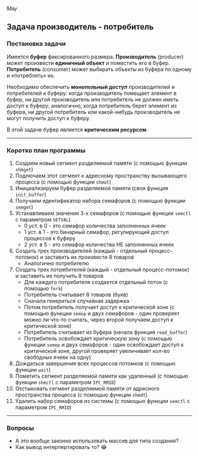 *Мяу*

## Задача производитель - потребитель

### **Постановка задачи**

Имеется **буфер**  фиксированного размера. **Производитель** (producer) может произвести **единичный объект** и поместить его в буфер. **Потребитель** (consumer) может выбирать объекты из буфера по одному и «потреблять» их. 

Необходимо обеспечить **монопольный доступ** производителей и потребителей к буферу: когда производитель помещает элемент в буфер, ни другой производитель или потребитель не должен иметь доступ к буферу; аналогично, когда потребитель берет элемент из буфера, ни другой потребитель или какой-нибудь производитель не могут получить доступ к буферу. 

В этой задаче буфер является **критическим ресурсом**.

---

### **Коротко план программы**
1. Создаем новый сегмент разделяемой памяти (с помощью функции `shmget`)
2. Подлючаем этот сегмент к адресному пространству вызывающего процесса (с помощью функции `shmat`)
3. Инициализируем буфер разделяемой памяти (своя функция `init_buffer`)
4. Получаем идентификатор набора семафоров (с помощью функции `semget`)
5. Устанавливаем значения 3-х семафоров (с помощью функции `semctl` c параметром `SETVAL`)
    * 0 уст. в 0 - это семафор количества заполненных ячеек
    * 1 уст. в 1 - это бинарный семафор, регулирующий доступ процессов к буферу
    * 2 уст. в 5 - это семафор количества НЕ заполненных ячеек
6. Создать трех производителей (каждый - отдельный процесс-потомок) и заставить их произвести 8 товаров
    * Аналогично потребителю
7. Создать трех потребителей (каждый - отдельный процесс-потомок) и заставить их получить 8 товаров
    * Для каждого потребителя создается отдельный поток (с помощью `fork`)
    * Потребитель считывает 8 товаров (букв)
    * Сначала генериться случайная задержка 
    * Потом потребитель получает доступ к критической зоне (с помощью функции `semop` и двух семафоров - один проверяет можно ли что-то считать, через второй получаем доступ к критической зоне)
    * Потребитель считывает из буфера (начала функция `read_buffer`)
    * Потребитель освобождает критическую зону (с помощью функции `semop` и двух семафоров - один освобождает доступ к критической зоне, другой проверяет увеличивает кол-во свободных ячеек на одну)
8. Дождаться завершения всех процессов потомков (с помощью функции `wait`)
9. Пометить сегмент разделяемой памяти как удаленный (с помощью функции `shmctl` с параметром `IPC_RMID`)
10. Отстыковать сегмент разделяемой памяти от адресного пространства процесса (с помощью функции `shmdt`)
11. Удалить набор семафоров из системы (с помощью функции `semctl` с параметром `IPC_RMID`)

---

### **Вопросы**

* А это вообще законно использовать массив для типа создания? 
* Как вывод интерпертировать то? 😂